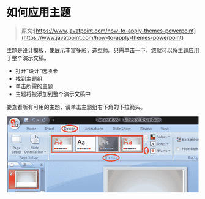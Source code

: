 # 如何应用主题

> 原文:[https://www.javatpoint.com/how-to-apply-themes-powerpoint](https://www.javatpoint.com/how-to-apply-themes-powerpoint)

主题是设计模板，使展示丰富多彩，造型师。只需单击一下，您就可以将主题应用于整个演示文稿。

*   打开“设计”选项卡
*   找到主题组
*   单击所需的主题
*   主题将被添加到整个演示文稿中

要查看所有可用的主题，请单击主题组右下角的下拉箭头。

![MSpowerpoint How to apply themes 1](img/a07a8a1805236998d79f1f7348fe4aaf.png)